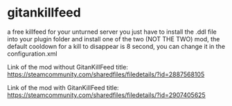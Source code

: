 # gitankillfeed 
a free killfeed for your unturned server
you just have to install the .ddl file into your plugin folder and install one of the two (NOT THE TWO) mod, the default cooldown for a kill to disappear is 8 second,
you can change it in the configuration.xml

Link of the mod without GitanKillFeed title: https://steamcommunity.com/sharedfiles/filedetails/?id=2887568105

Link of the mod with GitanKillFeed title: https://steamcommunity.com/sharedfiles/filedetails/?id=2907405625

